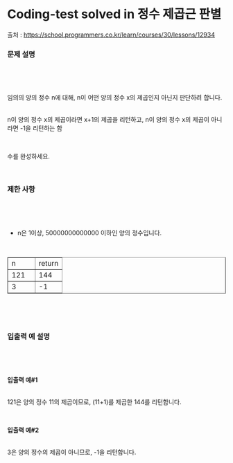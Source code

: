 # Coding-test solved in 정수 제곱근 판별


출처 : https://school.programmers.co.kr/learn/courses/30/lessons/12934


<h3 id="var" data-ke-size="size23"><b>문제 설명</b></h3>
<p data-ke-size="size18">&nbsp;</p>
<p data-ke-size="size18">&nbsp;</p>
<p data-ke-size="size16">임의의 양의 정수 n에 대해, n이 어떤 양의 정수 x의 제곱인지 아닌지 판단하려 합니다.</p>
<p data-ke-size="size16"><br />n이 양의 정수 x의 제곱이라면 x+1의 제곱을 리턴하고, n이 양의 정수 x의 제곱이 아니라면 -1을 리턴하는 함</p>
<p data-ke-size="size16">&nbsp;</p>
<p data-ke-size="size16">수를 완성하세요.</p>
<p data-ke-size="size16">&nbsp;</p>
<h3 id="var" data-ke-size="size23"><b>제한 사항</b></h3>
<p data-ke-size="size16">&nbsp;</p>
<p data-ke-size="size18">&nbsp;</p>
<ul style="list-style-type: disc;" data-ke-list-type="disc">
<li>n은 1이상, 50000000000000 이하인 양의 정수입니다.</li>
</ul>
<p data-ke-size="size16">&nbsp;</p>
<table style="border-collapse: collapse; width: 100%;" border="1" data-ke-align="alignLeft" data-ke-style="style12">
<tbody>
<tr>
<td style="width: 50%;">n</td>
<td style="width: 50%;">return</td>
</tr>
<tr>
<td style="width: 50%;">121</td>
<td style="width: 50%;">144</td>
</tr>
<tr>
<td style="width: 50%;">3</td>
<td style="width: 50%;">-1</td>
</tr>
</tbody>
</table>
<p data-ke-size="size18"><br /><b></b></p>
<p data-ke-size="size18">&nbsp;</p>
<h3 id="var" data-ke-size="size23"><b>입출력 예 설명</b></h3>
<p data-ke-size="size18">&nbsp;</p>
<p data-ke-size="size18">&nbsp;</p>
<p data-ke-size="size16"><b>입출력 예#1</b></p>
<p data-ke-size="size16"><br />121은 양의 정수 11의 제곱이므로, (11+1)를 제곱한 144를 리턴합니다.</p>
<p data-ke-size="size16">&nbsp;</p>
<p data-ke-size="size16"><b>입출력 예#2</b></p>
<p data-ke-size="size16"><br />3은 양의 정수의 제곱이 아니므로, -1을 리턴합니다.</p>
<p data-ke-size="size16">&nbsp;</p>
<p data-ke-size="size16">&nbsp;</p>
<p data-ke-size="size16">&nbsp;</p>
